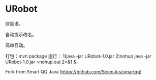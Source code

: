 # URobot

欢迎语。

自动提示改名。

简单互动。

打包：mvn package
运行：
1)java -jar URobot-1.0.jar
2)nohup java -jar URobot-1.0.jar >nohup.out 2>&1 &

Fork from Smart QQ Java (https://github.com/ScienJus/smartqq)